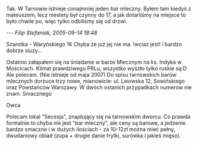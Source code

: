 Tak. W Tarnowie istnieje conajmniej jeden bar mleczny. Byłem tam kiedyś z mateuszem, lecz niestety był czynny do 17, a jak dotarliśmy na miejsce to było chwile po, więc tylko odbiliśmy się od drzwi.

 --- *Filip Stefaniak, 2005-09-14 18:48*

Szarotka - Waryńskiego 16 Chyba że już jej nie ma. !wciaz jest! i bardzo dobrze sluzy...

Ostatnio załapałem się na śniadanie w barze Mlecznym na ks. Indyka w Mościcach. Klimat prawdziwego PRLu, wszystko wyszło tylko ruskie są:D Ale polecam. (Nie istnieje od maja 2007)
Do spisu tarnowskich barów mlecznych dorzuce trzy nowe, mianowicie: ul. Lwowska 12, Sowińskiego oraz Powstańców Warszawy. W dwóch ostanich przypadkach numerów nie znam. Smacznego 

Owca

Polecam lokal "Secesja", znajdujący się na tarnowskim dworcu. Co prawda formalnie to chyba nie jest "bar mleczny", ale ceny są barowe, a jedzenie bardzo smaczne i w dużych ilościach - za 10-12zł można mieć pełny, dwudaniowy obiad (zupa + drugie danie frytki, surówka i jakieś mięso).
